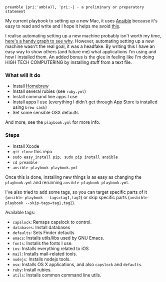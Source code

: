 `preamble |priːˈamb(ə)l, ˈpriː-| - a preliminary or preparatory statement`

My current playbook to setting up a new Mac, it
uses [Ansible](http://www.ansible.com/home) because it's easy to read
and write and I hope it helps me avoid [this](http://xkcd.com/1319/).

I realise automating setting up a new machine probably isn't worth my
time,
[here's a handy graph to see why](http://xkcd.com/1205/). However,
automating setting up a new machine wasn't the real goal, it was a
headfake. By writing this I have an easy way to show others (and
future me) what applications I'm using and how I installed them. An
added bonus is the glee in feeling like I'm doing HIGH TECH
COMPUTERING by installing stuff from a text file.

### What will it do

- Install [Homebrew](http://brew.sh)
- Install several rubies (see `ruby.yml`)
- Install command line apps I use
- Install apps I use (everything I didn't get through App Store is installed using `brew cask`)
- Set some sensible OSX defaults

And more, see the `playbook.yml` for more info.

### Steps

- Install Xcode
- `git clone` this repo
- `sudo easy_install pip; sudo pip install ansible`
- `cd preamble`
- `ansible-playbook playbook.yml`

Once this is done, installing new things is as easy as changing the
`playbook.yml` and rerunning `ansible-playbook playbook.yml`.

I've also tried to add some tags, so you can target specific parts of
it (`ansible-playbook --tags=tag1,tag2`) or skip specific parts
(`ansbible-playbook --skip-tags=tag1,tag2`).

Available tags:

- `capslock`: Remaps capslock to control.
- `databases`: Install databases
- `defaults`: Sets Finder defaults
- `emacs`: Installs utils/libs used by GNU Emacs.
- `fonts`: Installs the fonts I use.
- `ios`: Installs everything related to iOS
- `mail`: Installs mail-related tools.
- `nodejs`: Installs nodejs tools.
- `osx`: Installs OS X applications, and also `capslock` and `defaults`.
- `ruby`: Install rubies.
- `utils`: Installs common command line utils.
